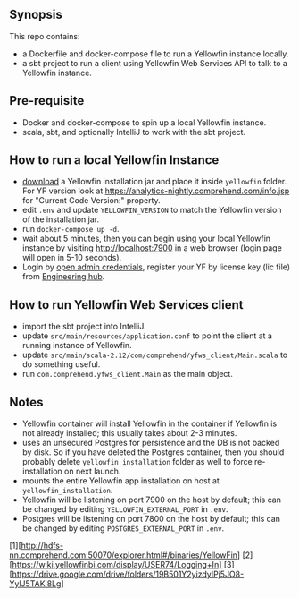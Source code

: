 ## Synopsis

This repo contains:

- a Dockerfile and docker-compose file to run a Yellowfin instance locally.
- a sbt project to run a client using Yellowfin Web Services API to talk to a
  Yellowfin instance.

## Pre-requisite

- Docker and docker-compose to spin up a local Yellowfin instance.
- scala, sbt, and optionally IntelliJ to work with the sbt project.

## How to run a local Yellowfin Instance

- [download](1) a Yellowfin installation jar and place it inside `yellowfin` folder.
  For YF version look at https://analytics-nightly.comprehend.com/info.jsp for
  "Current Code Version:" property.
- edit `.env` and update `YELLOWFIN_VERSION` to match the Yellowfin version of
  the installation jar.
- run `docker-compose up -d`.
- wait about 5 minutes, then you can begin using your local Yellowfin instance
  by visiting [http://localhost:7900](http://localhost:7900) in a web browser
  (login page will open in 5-10 seconds).
- Login by [open admin credentials](2),
  register your YF by license key (lic file) from [Engineering hub](3).

## How to run Yellowfin Web Services client

- import the sbt project into IntelliJ.
- update `src/main/resources/application.conf` to point the client at a running
  instance of Yellowfin.
- update `src/main/scala-2.12/com/comprehend/yfws_client/Main.scala` to do
  something useful.
- run `com.comprehend.yfws_client.Main` as the main object.

## Notes

- Yellowfin container will install Yellowfin in the container if Yellowfin is
  not already installed; this usually takes about 2-3 minutes.
- uses an unsecured Postgres for persistence and the DB is not backed by disk.
  So if you have deleted the Postgres container, then you should probably
  delete `yellowfin_installation` folder as well to force re-installation on
  next launch.
- mounts the entire Yellowfin app installation on host at `yellowfin_installation`.
- Yellowfin will be listening on port 7900 on the host by default; this can be
  changed by editing `YELLOWFIN_EXTERNAL_PORT` in `.env`.
- Postgres will be listening on port 7800 on the host by default; this can be
  changed by editing `POSTGRES_EXTERNAL_PORT` in `.env`.

[1][http://hdfs-nn.comprehend.com:50070/explorer.html#/binaries/YellowFin]
[2][https://wiki.yellowfinbi.com/display/USER74/Logging+In]
[3][https://drive.google.com/drive/folders/19B501Y2yizdyIPj5JO8-YylJ5TAKl8Lg]
